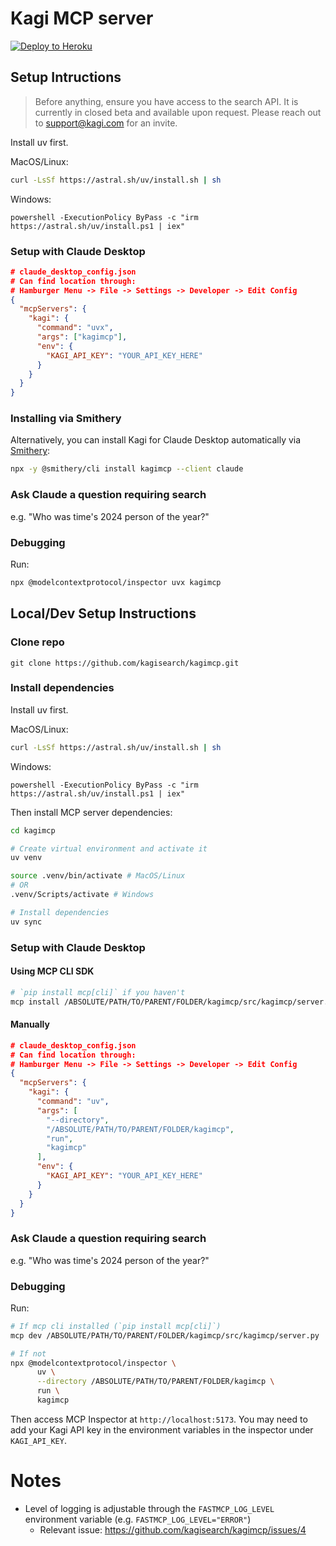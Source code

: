 # Kagi MCP server

[![Deploy to Heroku](https://www.herokucdn.com/deploy/button.svg)](https://www.heroku.com/deploy)

## Setup Intructions

> Before anything, ensure you have access to the search API. It is currently in closed beta and available upon request. Please reach out to support@kagi.com for an invite.

Install uv first.

MacOS/Linux:

```bash
curl -LsSf https://astral.sh/uv/install.sh | sh
```

Windows:

```
powershell -ExecutionPolicy ByPass -c "irm https://astral.sh/uv/install.ps1 | iex"
```

### Setup with Claude Desktop

```json
# claude_desktop_config.json
# Can find location through:
# Hamburger Menu -> File -> Settings -> Developer -> Edit Config
{
  "mcpServers": {
    "kagi": {
      "command": "uvx",
      "args": ["kagimcp"],
      "env": {
        "KAGI_API_KEY": "YOUR_API_KEY_HERE"
      }
    }
  }
}
```

### Installing via Smithery

Alternatively, you can install Kagi for Claude Desktop automatically via [Smithery](https://smithery.ai/server/kagimcp):

```bash
npx -y @smithery/cli install kagimcp --client claude
```

### Ask Claude a question requiring search

e.g. "Who was time's 2024 person of the year?"

### Debugging

Run:

```bash
npx @modelcontextprotocol/inspector uvx kagimcp
```

## Local/Dev Setup Instructions

### Clone repo

`git clone https://github.com/kagisearch/kagimcp.git`

### Install dependencies

Install uv first.

MacOS/Linux:

```bash
curl -LsSf https://astral.sh/uv/install.sh | sh
```

Windows:

```
powershell -ExecutionPolicy ByPass -c "irm https://astral.sh/uv/install.ps1 | iex"
```

Then install MCP server dependencies:

```bash
cd kagimcp

# Create virtual environment and activate it
uv venv

source .venv/bin/activate # MacOS/Linux
# OR
.venv/Scripts/activate # Windows

# Install dependencies
uv sync
```

### Setup with Claude Desktop

#### Using MCP CLI SDK

```bash
# `pip install mcp[cli]` if you haven't
mcp install /ABSOLUTE/PATH/TO/PARENT/FOLDER/kagimcp/src/kagimcp/server.py -v "KAGI_API_KEY=API_KEY_HERE"
```

#### Manually

```json
# claude_desktop_config.json
# Can find location through:
# Hamburger Menu -> File -> Settings -> Developer -> Edit Config
{
  "mcpServers": {
    "kagi": {
      "command": "uv",
      "args": [
        "--directory",
        "/ABSOLUTE/PATH/TO/PARENT/FOLDER/kagimcp",
        "run",
        "kagimcp"
      ],
      "env": {
        "KAGI_API_KEY": "YOUR_API_KEY_HERE"
      }
    }
  }
}
```

### Ask Claude a question requiring search

e.g. "Who was time's 2024 person of the year?"

### Debugging

Run:

```bash
# If mcp cli installed (`pip install mcp[cli]`)
mcp dev /ABSOLUTE/PATH/TO/PARENT/FOLDER/kagimcp/src/kagimcp/server.py

# If not
npx @modelcontextprotocol/inspector \
      uv \
      --directory /ABSOLUTE/PATH/TO/PARENT/FOLDER/kagimcp \
      run \
      kagimcp
```

Then access MCP Inspector at `http://localhost:5173`. You may need to add your Kagi API key in the environment variables in the inspector under `KAGI_API_KEY`.

# Notes

- Level of logging is adjustable through the `FASTMCP_LOG_LEVEL` environment variable (e.g. `FASTMCP_LOG_LEVEL="ERROR"`)
  - Relevant issue: https://github.com/kagisearch/kagimcp/issues/4
